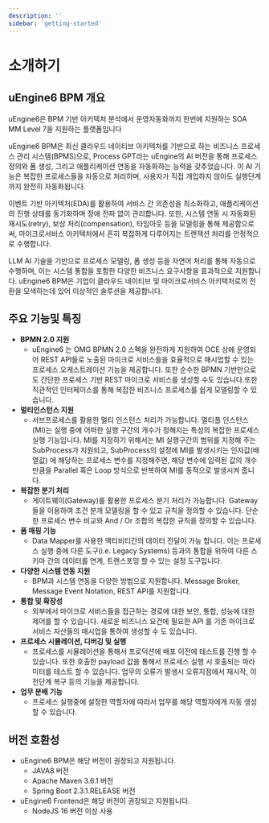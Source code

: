 ```yaml
---
description: ''
sidebar: 'getting-started'
---
```


# 소개하기

## uEngine6 BPM 개요
uEngine6은 BPM 기반 아키텍처 분석에서 운영자동화까지 한번에 지원하는 SOA MM Level 7을 지원하는 플랫폼입니다

uEngine6 BPM은 최신 클라우드 네이티브 아키텍처를 기반으로 하는 비즈니스 프로세스 관리 시스템(BPMS)으로, Process GPT라는 uEngine의 AI 버전을 통해 프로세스 정의와 폼 생성, 그리고 애플리케이션 연동을 자동화하는 능력을 갖추었습니다. 이 AI 기능은 복잡한 프로세스들을 자동으로 처리하며, 사용자가 직접 개입하지 않아도 실행단계까지 완전히 자동화됩니다.

이벤트 기반 아키텍처(EDA)를 활용하여 서비스 간 의존성을 최소화하고, 애플리케이션의 진행 상태를 동기화하며 장애 전파 없이 관리합니다. 또한, 시스템 연동 시 자동화된 재시도(retry), 보상 처리(compensation), 타임아웃 등을 모델링을 통해 제공함으로써, 마이크로서비스 아키텍처에서 흔히 복잡하게 다루어지는 트랜잭션 처리를 안정적으로 수행합니다.

LLM AI 기술을 기반으로 프로세스 모델링, 폼 생성 등을 자연어 처리를 통해 자동으로 수행하며, 이는 시스템 통합을 포함한 다양한 비즈니스 요구사항을 효과적으로 지원합니다. uEngine6 BPM은 기업이 클라우드 네이티브 및 마이크로서비스 아키텍처로의 전환을 모색하는데 있어 이상적인 솔루션을 제공합니다.

## 주요 기능및 특징
- **BPMN 2.0 지원**
  + uEngine6 는 OMG BPMN 2.0 스펙을 완전하게 지원하여 OCE 상에 운영되어 REST API들로 노출된 마이크로 서비스들을 효율적으로 매시업할 수 있는 프로세스 오케스트레이션 기능을 제공합니다. 또한 순수한 BPMN 기반만으로도 간단한 프로세스 기반 REST 마이크로 서비스를 생성할 수도 있습니다.또한 직관적인 인터페이스를 통해 복잡한 비즈니스 프로세스를 쉽게 모델링할 수 있습니다.
- **멀티인스턴스 지원**
  + 서브프로세스를 활용한 멀티 인스턴스 처리가 가능합니다. 멀티플 인스턴스(MI)는 실행 중에 어떠한 실행 구간의 개수가 정해지는 특성의 복잡한 프로세스 실행 기능입니다. MI를 지정하기 위해서는 MI 실행구간의 범위를 지정해 주는 SubProcess가 지원되고, SubProcess의 설정에 MI를 발생시키는 인자값(배열값) 에 해당하는 프로세스 변수를 지정해주면, 해당 변수에 입력된 값의 개수만큼을 Parallel 혹은 Loop 방식으로 반복하여 MI를 동적으로 발생시켜 줍니다.
- **복잡한 분기 처리**
  + 게이트웨이(Gateway)를 활용한 프로세스 분기 처리가 가능합니다. Gateway들을 이용하여 조건 분개 모델링을 할 수 있고 규칙을 정의할 수 있습니다. 단순한 프로세스 변수 비교와 And / Or 조합의 복잡한 규칙을 정의할 수 있습니다.
- **폼 매핑 기능**
  + Data Mapper를 사용한 액티비티간의 데이터 전달이 가능 합니다. 이는 프로세스 실행 중에 다른 도구(i.e. Legacy Systems) 등과의 통합을 위하여 다른 스키마 간의 데이터를 연계, 트랜스포밍 할 수 있는 설정 도구입니다.
- **다양한 시스템 연동 지원**
  + BPM과 시스템 연동을 다양한 방법으로 지원합니다. Message Broker, Message Event Notation, REST API를 지원합니다.
- **통합 및 확장성**
  + 외부에서 마이크로 서비스들을 접근하는 경로에 대한 보안, 통합, 성능에 대한 제어를 할 수 있습니다. 새로운 비즈니스 요건에 필요한 API 를 기존 마이크로 서비스 자산들의 매시업을 통하여 생성할 수 도 있습니다.
- **프로세스 시뮬레이션, 디버깅 및 실행**
  + 프로세스를 시뮬레이션을 통해서 프로덕션에 배포 이전에 테스트를 진행 할 수 있습니다. 또한 호출한 payload 값을 통해서 프로세스 실행 시 호출되는 파라미터를 테스트 할 수 있습니다. 업무의 오류가 발생시 오류지점에서 재시작, 이전단계 복구 등의 기능을 제공합니다.
- **업무 분배 기능**
  + 프로세스 실행중에 설정한 역할자에 따라서 업무를 해당 역할자에게 자동 생성할 수 있습니다.


## 버전 호환성
- uEngine6 BPM은 해당 버전이 권장되고 지원됩니다.
  + JAVA8 버전
  + Apache Maven 3.6.1 버전
  + Spring Boot 2.3.1.RELEASE 버전
- uEngine6 Frontend은 해당 버전이 권장되고 지원됩니다.
  + NodeJS 16 버전 이상 사용




